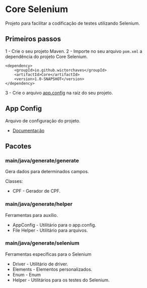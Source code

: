 # Core Selenium

Projeto para facilitar a codificação de testes utilizando Selenium.

## Primeiros passos

1 - Crie o seu projeto Maven.
2 - Importe no seu arquivo `pom.xml` a dependência do projeto Core Selenium.

    <dependency>
        <groupId>io.github.wictorchaves</groupId>
        <artifactId>Core</artifactId>
        <version>1.0-SNAPSHOT</version>
    </dependency>
    
3 - Crie o arquivo [app.config](docs/app-config.md) na raiz do seu projeto.

## App Config

Arquivo de configuração do projeto.

- [Documentação](docs/app.config)

## Pacotes

### main/java/generate/generate

Gera dados para determinados campos.

Classes:

- CPF - Gerador de CPF.
  
### main/java/generate/helper

Ferramentas para auxílio.

- AppConfig - Utilitário para o app.config.
- File Helper - Utilitário para arquivos.
  
### main/java/generate/selenium

Ferramentas específicas para o Selenium

- Driver - Utilitário de driver.
- Elements - Elementos personalizados.
- Enum - Enum
- Helper - Utilitários para os testes do Selenium.
